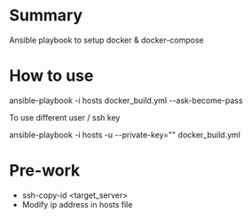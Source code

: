 # Summary

Ansible playbook to setup docker & docker-compose

# How to use

 ansible-playbook -i hosts docker_build.yml --ask-become-pass

 To use different user / ssh key

 ansible-playbook -i hosts -u <user> --private-key="<private-key>" docker_build.yml

# Pre-work

- ssh-copy-id <target_server>
- Modify ip address in hosts file

